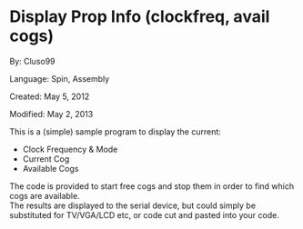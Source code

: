 # Display Prop Info (clockfreq, avail cogs)

By: Cluso99

Language: Spin, Assembly

Created: May 5, 2012

Modified: May 2, 2013

This is a (simple) sample program to display the current:

*   Clock Frequency & Mode
*   Current Cog
*   Available Cogs

The code is provided to start free cogs and stop them in order to find which cogs are available.  
The results are displayed to the serial device, but could simply be substituted for TV/VGA/LCD etc, or code cut and pasted into your code.
